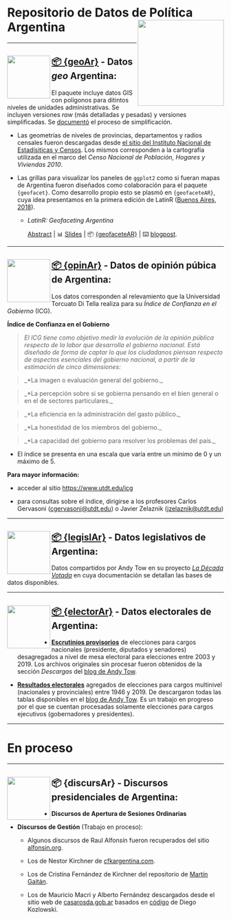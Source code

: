 # Repositorio de Datos de Política Argentina <a><img src="https://github.com/politicaargentina/data_warehouse/blob/master/hex/polAr10-10-10.png?raw=true" width="200" align="right"/></a>

------------------------------------------------------------------------

## <a><img src="https://github.com/politicaargentina/data_warehouse/blob/master/hex/geoAr.png?raw=true" width="100" align="left"/></a> [:package: {geoAr}](https://github.com/PoliticaArgentina/geoAr) - Datos *geo* Argentina:

El paquete incluye datos GIS con polígonos para ditintos niveles de unidades administrativas. Se incluyen versiones *raw* (más detalladas y pesadas) y versiones simplificadas. Se [documentó](https://github.com/PoliticaArgentina/data_warehouse/tree/master/geoAr/script) el proceso de simplificación.

-   Las geometrías de niveles de provincias, departamentos y radios censales fueron descargadas desde [el sitio del Instituto Nacional de Estadísiticas y Censos](https://sitioanterior.indec.gob.ar/codgeo.asp). Los mismos corresponden a la cartografía utilizada en el marco del *Censo Nacional de Población, Hogares y Viviendas 2010*.

-   Las grillas para visualizar los paneles de `ggplot2` como si fueran mapas de Argentina fueron diseñados como colaboración para el paquete `{geofacet}`. Como desarrollo propio esto se plasmó en `{geofaceteAR}`, cuya idea presentamos en la primera edición de LatinR ([Buenos Aires, 2018](https://github.com/LatinR/presentaciones-LatinR2018#geofaceting-argentina-slides--repositorio)).

    -   *LatinR: Geofaceting Argentina*

        [Abstract](https://github.com/TuQmano/geofacet_ARG/blob/master/.LatinR/Geofaceting_Argentina_RuizNicolini.pdf) \| :bar_chart: [Slides](https://www.researchgate.net/publication/327382101_Geofaceting_Argentina_LatinR_2018) \| :package: [{geofaceteAR}](https://github.com/electorArg/geofaceteAR) \| :keyboard: [blogpost](https://www.tuqmano.com/2020/05/22/empaquetar/).

------------------------------------------------------------------------

## <a><img src="https://github.com/politicaargentina/data_warehouse/blob/master/hex/opinAr.PNG?raw=true" width="100" align="left"/></a> [:package: {opinAr}](https://github.com/PoliticaArgentina/opinAr) - Datos de opinión púbica de Argentina:

Los datos corresponden al relevamiento que la Universidad Torcuato Di Tella realiza para su *Índice de Confianza en el Gobierno* (ICG).

**Índice de Confianza en el Gobierno**

> *El ICG tiene como objetivo medir la evolución de la opinión pública respecto de la labor que desarrolla el gobierno nacional. Está diseñado de forma de captar lo que los ciudadanos piensan respecto de aspectos esenciales del gobierno nacional, a partir de la estimación de cinco dimensiones:*

> \_\*La imagen o evaluación general del gobierno.\_

> \_\*La percepción sobre si se gobierna pensando en el bien general o en el de sectores particulares.\_

> \_\*La eficiencia en la administración del gasto público.\_

> \_\*La honestidad de los miembros del gobierno.\_

> \_\*La capacidad del gobierno para resolver los problemas del país.\_

-   El índice se presenta en una escala que varía entre un mínimo de 0 y un máximo de 5.

**Para mayor información:**

-   acceder al sitio <https://www.utdt.edu/icg>

-   para consultas sobre el índice, dirigirse a los profesores Carlos Gervasoni ([cgervasoni\@utdt.edu](mailto:cgervasoni@utdt.edu)) o Javier Zelaznik ([jzelaznik\@utdt.edu](mailto:jzelaznik@utdt.edu))

------------------------------------------------------------------------

## <a><img src="https://github.com/politicaargentina/data_warehouse/blob/master/hex/legislAr.png?raw=true" width="100" align="left"/></a> [:package: {legislAr}](https://github.com/PoliticaArgentina/legislAr) - Datos legislativos de Argentina:

Datos compartidos por Andy Tow en su proyecto [*La Década Votada*](https://andytow.com/scripts/disciplina/index-d.html) en cuya documentación se detallan las bases de datos disponibles.

------------------------------------------------------------------------

## <a><img src="https://github.com/politicaargentina/data_warehouse/blob/master/hex/electorAr.png?raw=true" width="100" align="left"/></a> [:package: {electorAr}](https://github.com/PoliticaArgentina/opinAr) - Datos electorales de Argentina:

-   [**Escrutinios provisorios**](https://github.com/PoliticaArgentina/data_warehouse/blob/master/electorAr/data_raw/escrutinios_provisorios.md) de elecciones para cargos nacionales (presidente, diputados y senadores) desagregados a nivel de mesa electoral para elecciones entre 2003 y 2019. Los archivos originales sin procesar fueron obtenidos de la sección *Descargas* del [blog de Andy Tow](https://www.andytow.com/atlas/totalpais/downloads.html).

-   [**Resultados electorales**](https://github.com/PoliticaArgentina/data_warehouse/blob/master/electorAr/data_raw/escrutinios_definitivos.md) agregados de elecciones para cargos multinivel (nacionales y provinciales) entre 1946 y 2019. De descargaron todas las tablas disponibles en el [blog de Andy Tow](https://www.andytow.com/). Es un trabajo en progreso por el que se cuentan procesadas solamente elecciones para cargos ejecutivos (gobernadores y presidentes).

------------------------------------------------------------------------

# En proceso

------------------------------------------------------------------------

## <a><img src="https://github.com/politicaargentina/data_warehouse/blob/master/hex/discursAr.png?raw=true" width="100" align="left"/></a> :package: {discursAr} - Discursos presidenciales de Argentina:

-   **Discursos de Apertura de Sesiones Ordinarias**

-   **Discursos de Gestión** (Trabajo en proceso):

    -   Algunos discursos de Raul Alfonsín fueron recuperados del sitio [alfonsin.org](https://www.alfonsin.org/discursos/).

    -   Los de Nestor Kirchner de [cfkargentina.com](https://www.cfkargentina.com/category/nestor/discursos-nestor-2/discursos-2003-2007/).

    -   Los de Cristina Fernández de Kirchner del repositorio de [Martín Gaitán](https://github.com/mgaitan/discursos_cfk).

    -   Los de Mauricio Macri y Alberto Fernández descargados desde el sitio web de [casarosda.gob.ar](https://www.casarosada.gob.ar/informacion/discursos) basados en [código](https://github.com/DiegoKoz/discursos_presidenciales/blob/master/get_data.R) de Diego Kozlowski.
